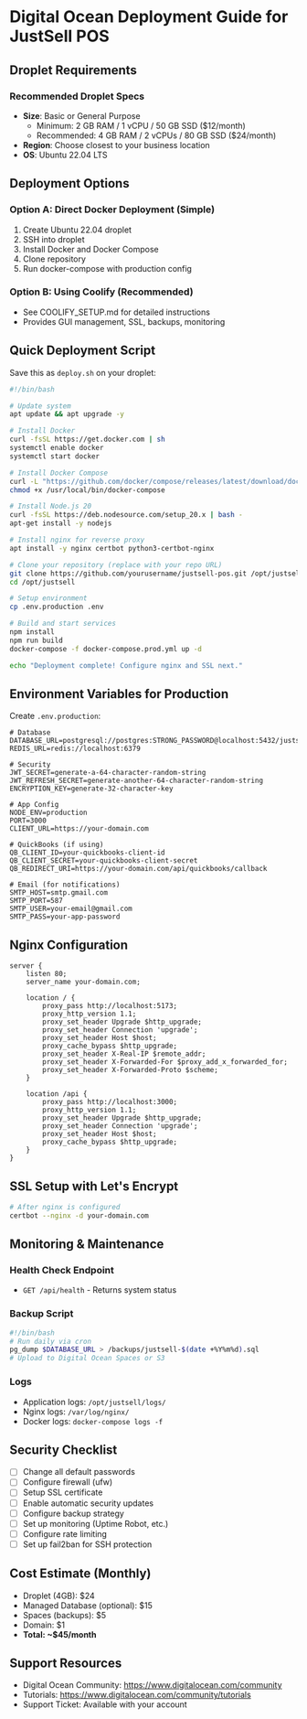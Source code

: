 # Digital Ocean Deployment Guide for JustSell POS

## Droplet Requirements

### Recommended Droplet Specs
- **Size**: Basic or General Purpose
  - Minimum: 2 GB RAM / 1 vCPU / 50 GB SSD ($12/month)
  - Recommended: 4 GB RAM / 2 vCPUs / 80 GB SSD ($24/month)
- **Region**: Choose closest to your business location
- **OS**: Ubuntu 22.04 LTS

## Deployment Options

### Option A: Direct Docker Deployment (Simple)
1. Create Ubuntu 22.04 droplet
2. SSH into droplet
3. Install Docker and Docker Compose
4. Clone repository
5. Run docker-compose with production config

### Option B: Using Coolify (Recommended) 
- See COOLIFY_SETUP.md for detailed instructions
- Provides GUI management, SSL, backups, monitoring

## Quick Deployment Script

Save this as `deploy.sh` on your droplet:

```bash
#!/bin/bash

# Update system
apt update && apt upgrade -y

# Install Docker
curl -fsSL https://get.docker.com | sh
systemctl enable docker
systemctl start docker

# Install Docker Compose
curl -L "https://github.com/docker/compose/releases/latest/download/docker-compose-$(uname -s)-$(uname -m)" -o /usr/local/bin/docker-compose
chmod +x /usr/local/bin/docker-compose

# Install Node.js 20
curl -fsSL https://deb.nodesource.com/setup_20.x | bash -
apt-get install -y nodejs

# Install nginx for reverse proxy
apt install -y nginx certbot python3-certbot-nginx

# Clone your repository (replace with your repo URL)
git clone https://github.com/yourusername/justsell-pos.git /opt/justsell
cd /opt/justsell

# Setup environment
cp .env.production .env

# Build and start services
npm install
npm run build
docker-compose -f docker-compose.prod.yml up -d

echo "Deployment complete! Configure nginx and SSL next."
```

## Environment Variables for Production

Create `.env.production`:

```env
# Database
DATABASE_URL=postgresql://postgres:STRONG_PASSWORD@localhost:5432/justsell
REDIS_URL=redis://localhost:6379

# Security
JWT_SECRET=generate-a-64-character-random-string
JWT_REFRESH_SECRET=generate-another-64-character-random-string
ENCRYPTION_KEY=generate-32-character-key

# App Config
NODE_ENV=production
PORT=3000
CLIENT_URL=https://your-domain.com

# QuickBooks (if using)
QB_CLIENT_ID=your-quickbooks-client-id
QB_CLIENT_SECRET=your-quickbooks-client-secret
QB_REDIRECT_URI=https://your-domain.com/api/quickbooks/callback

# Email (for notifications)
SMTP_HOST=smtp.gmail.com
SMTP_PORT=587
SMTP_USER=your-email@gmail.com
SMTP_PASS=your-app-password
```

## Nginx Configuration

```nginx
server {
    listen 80;
    server_name your-domain.com;

    location / {
        proxy_pass http://localhost:5173;
        proxy_http_version 1.1;
        proxy_set_header Upgrade $http_upgrade;
        proxy_set_header Connection 'upgrade';
        proxy_set_header Host $host;
        proxy_cache_bypass $http_upgrade;
        proxy_set_header X-Real-IP $remote_addr;
        proxy_set_header X-Forwarded-For $proxy_add_x_forwarded_for;
        proxy_set_header X-Forwarded-Proto $scheme;
    }

    location /api {
        proxy_pass http://localhost:3000;
        proxy_http_version 1.1;
        proxy_set_header Upgrade $http_upgrade;
        proxy_set_header Connection 'upgrade';
        proxy_set_header Host $host;
        proxy_cache_bypass $http_upgrade;
    }
}
```

## SSL Setup with Let's Encrypt

```bash
# After nginx is configured
certbot --nginx -d your-domain.com
```

## Monitoring & Maintenance

### Health Check Endpoint
- `GET /api/health` - Returns system status

### Backup Script
```bash
#!/bin/bash
# Run daily via cron
pg_dump $DATABASE_URL > /backups/justsell-$(date +%Y%m%d).sql
# Upload to Digital Ocean Spaces or S3
```

### Logs
- Application logs: `/opt/justsell/logs/`
- Nginx logs: `/var/log/nginx/`
- Docker logs: `docker-compose logs -f`

## Security Checklist
- [ ] Change all default passwords
- [ ] Configure firewall (ufw)
- [ ] Setup SSL certificate
- [ ] Enable automatic security updates
- [ ] Configure backup strategy
- [ ] Set up monitoring (Uptime Robot, etc.)
- [ ] Configure rate limiting
- [ ] Set up fail2ban for SSH protection

## Cost Estimate (Monthly)
- Droplet (4GB): $24
- Managed Database (optional): $15
- Spaces (backups): $5
- Domain: $1
- **Total: ~$45/month**

## Support Resources
- Digital Ocean Community: https://www.digitalocean.com/community
- Tutorials: https://www.digitalocean.com/community/tutorials
- Support Ticket: Available with your account